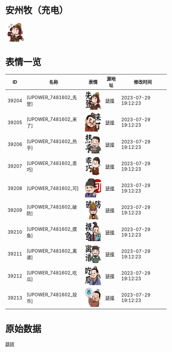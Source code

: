 # 安州牧（充电）

<img src="./cover.png" height="60" alt="cover" />

# 表情一览

|ID|名称|表情|源地址|修改时间|
|----|----|----|----|----|
|39204|[UPOWER_7481602_先登]|<img src="./pic/039204_%5BUPOWER_7481602_先登%5D.png" height="60" alt="先登"/>|[链接](http://i0.hdslb.com/bfs/garb/eeb03045db26c7333948d27df7a34df030678590.png)|2023-07-29 19:12:23|
|39205|[UPOWER_7481602_来了]|<img src="./pic/039205_%5BUPOWER_7481602_来了%5D.png" height="60" alt="来了"/>|[链接](http://i0.hdslb.com/bfs/garb/92711d5515f34e59e3ae573843f62487b054ad40.png)|2023-07-29 19:12:23|
|39206|[UPOWER_7481602_热乎]|<img src="./pic/039206_%5BUPOWER_7481602_热乎%5D.png" height="60" alt="热乎"/>|[链接](http://i0.hdslb.com/bfs/garb/cca2e16fa5432e2a5b520c27627aa846b4187e58.png)|2023-07-29 19:12:23|
|39207|[UPOWER_7481602_乖巧]|<img src="./pic/039207_%5BUPOWER_7481602_乖巧%5D.png" height="60" alt="乖巧"/>|[链接](http://i0.hdslb.com/bfs/garb/f715efa2bc69633f920dd9f8212c45772bdc436e.png)|2023-07-29 19:12:23|
|39208|[UPOWER_7481602_可]|<img src="./pic/039208_%5BUPOWER_7481602_可%5D.png" height="60" alt="可"/>|[链接](http://i0.hdslb.com/bfs/garb/4754b6cf5bd9e4a33947cd5940fc50275e6732a9.png)|2023-07-29 19:12:23|
|39209|[UPOWER_7481602_破防]|<img src="./pic/039209_%5BUPOWER_7481602_破防%5D.png" height="60" alt="破防"/>|[链接](http://i0.hdslb.com/bfs/garb/43a6970caa27c85552a6bd5b0b6d2eaed3fcdceb.png)|2023-07-29 19:12:23|
|39210|[UPOWER_7481602_摸鱼]|<img src="./pic/039210_%5BUPOWER_7481602_摸鱼%5D.png" height="60" alt="摸鱼"/>|[链接](http://i0.hdslb.com/bfs/garb/94c6f181b782a16fedd54a15728ac83884b44b5c.png)|2023-07-29 19:12:23|
|39211|[UPOWER_7481602_离谱]|<img src="./pic/039211_%5BUPOWER_7481602_离谱%5D.png" height="60" alt="离谱"/>|[链接](http://i0.hdslb.com/bfs/garb/5d709a321ff245f690ca1a597d6f140a27a2c890.png)|2023-07-29 19:12:23|
|39212|[UPOWER_7481602_吃瓜]|<img src="./pic/039212_%5BUPOWER_7481602_吃瓜%5D.png" height="60" alt="吃瓜"/>|[链接](http://i0.hdslb.com/bfs/garb/9460b1e076cb26d871ede3804bc08e8bf12e2e7f.png)|2023-07-29 19:12:23|
|39213|[UPOWER_7481602_投币]|<img src="./pic/039213_%5BUPOWER_7481602_投币%5D.png" height="60" alt="投币"/>|[链接](http://i0.hdslb.com/bfs/garb/e3179314de33e42251bfd7bfe172d9f8d7ba87df.png)|2023-07-29 19:12:23|

# 原始数据

[跳转](./raw.json)

